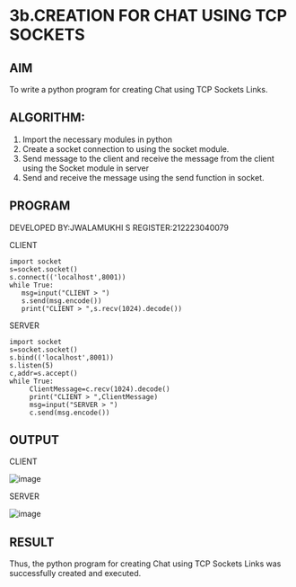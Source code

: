 # 3b.CREATION FOR CHAT USING TCP SOCKETS
## AIM
To write a python program for creating Chat using TCP Sockets Links.
## ALGORITHM:
1. Import the necessary modules in python
2. Create a socket connection to using the socket module.
3. Send message to the client and receive the message from the client using the Socket module in
 server
4. Send and receive the message using the send function in socket.
## PROGRAM
DEVELOPED BY:JWALAMUKHI S
REGISTER:212223040079

CLIENT
```
import socket
s=socket.socket()
s.connect(('localhost',8001))
while True:
   msg=input("CLIENT > ")
   s.send(msg.encode())
   print("CLIENT > ",s.recv(1024).decode())
```

SERVER
```
import socket
s=socket.socket()
s.bind(('localhost',8001))
s.listen(5)
c,addr=s.accept()
while True:
     ClientMessage=c.recv(1024).decode()
     print("CLIENT > ",ClientMessage)
     msg=input("SERVER > ")
     c.send(msg.encode()) 
```
## OUTPUT

CLIENT

![image](https://github.com/user-attachments/assets/2c8f651d-1f55-46dd-a1de-7db1d3412d3a)



SERVER

![image](https://github.com/user-attachments/assets/9d082cc9-888b-47c0-b8d2-5f471bb9a941)

  
## RESULT
Thus, the python program for creating Chat using TCP Sockets Links was successfully 
created and executed.

